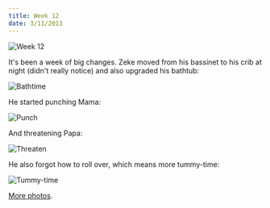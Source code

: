 ```yaml
---
title: Week 12
date: 3/11/2013
---
```


![Week 12](https://lh4.googleusercontent.com/-I4Qb7hzpYRc/UT7BvO9aLmI/AAAAAAAAKxI/hxXt6CJNRS4/s674/Zeek+Week+12+Graphic.jpg)

It's been a week of big changes. Zeke moved from his bassinet to his crib at night (didn't really notice) and also upgraded his bathtub:

![Bathtime](https://lh4.googleusercontent.com/-acfW4EQEqBo/UT7B2MWSIVI/AAAAAAAAKy0/kVbxRyxdKVk/s1011/DSC_8103.JPG)

He started punching Mama:

![Punch](https://lh6.googleusercontent.com/-Rk1b8WBNXDc/UT7B0Wp3OVI/AAAAAAAAKyY/_llQvENQsQw/s1011/DSC_8079.JPG)

And threatening Papa:

![Threaten](https://lh6.googleusercontent.com/-SC8LUEkwFTE/UT7B2vEsPpI/AAAAAAAAKzE/6KIZMw6fygo/s1011/DSC_8168.JPG)

He also forgot how to roll over, which means more tummy-time:

![Tummy-time](https://lh3.googleusercontent.com/-0S4WxXZKIaY/UT7BwC9tKmI/AAAAAAAAKxc/yn4bLjTDodA/s1011/DSC_8038.JPG)

[More photos](https://plus.google.com/photos/109995794392976695103/albums/5854329564507381105?utm_source=chrome_ntp_icon&utm_medium=chrome_app&utm_campaign=chrome).
